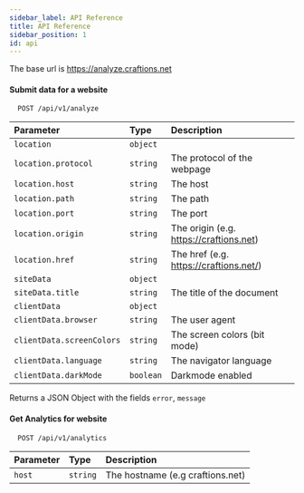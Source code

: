 ```yaml
---
sidebar_label: API Reference
title: API Reference
sidebar_position: 1
id: api
---
```


The base url is https://analyze.craftions.net

#### Submit data for a website

```http
  POST /api/v1/analyze
```

| Parameter | Type     | Description                       |
| :-------- | :------- | :-------------------------------- |
| `location` | `object` |  |
| `location.protocol` | `string` | The protocol of the webpage |
| `location.host` | `string` | The host |
| `location.path` | `string` | The path |
| `location.port` | `string` | The port |
| `location.origin` | `string` | The origin (e.g. https://craftions.net) |
| `location.href` | `string` | The href (e.g. https://craftions.net/) || `location` | `object` |  |
| `siteData` | `object` |  |
| `siteData.title` | `string` | The title of the document |
| `clientData` | `object` |  |
| `clientData.browser` | `string` | The user agent |
| `clientData.screenColors` | `string` | The screen colors (bit mode) |
| `clientData.language` | `string` | The navigator language |
| `clientData.darkMode` | `boolean` | Darkmode enabled |

Returns a JSON Object with the fields `error`, `message`

#### Get Analytics for website

```http
  POST /api/v1/analytics
```

| Parameter | Type     | Description                       |
| :-------- | :------- | :-------------------------------- |
| `host` | `string` |  The hostname (e.g craftions.net)|